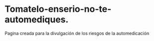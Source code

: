 # Tomatelo-enserio-no-te-automediques.
Pagina creada para la divulgación de los riesgos de la automedicación 
